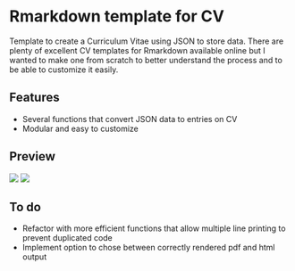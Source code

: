 # Rmarkdown template for CV

Template to create a Curriculum Vitae using JSON to store data. There are plenty of excellent CV templates for Rmarkdown available online but I wanted to make one from scratch to better understand the process and to be able to customize it easily.

## Features

- Several functions that convert JSON data to entries on CV
- Modular and easy to customize

## Preview

![](./preview/CV_template_p1.jpg)
![](./preview/CV_template_p2.jpg)

## To do

- Refactor with more efficient functions that allow multiple line printing to prevent duplicated code
- Implement option to chose between correctly rendered pdf and html output
